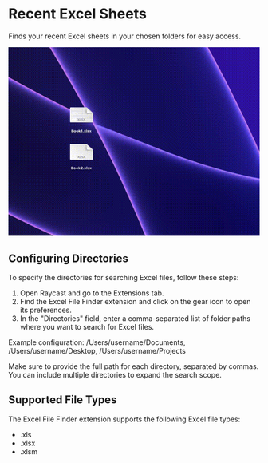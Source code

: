 # Recent Excel Sheets

Finds your recent Excel sheets in your chosen folders for easy access.

![](./assets/recent-excel.gif)

## Configuring Directories

To specify the directories for searching Excel files, follow these steps:

1. Open Raycast and go to the Extensions tab.
2. Find the Excel File Finder extension and click on the gear icon to open its preferences.
3. In the "Directories" field, enter a comma-separated list of folder paths where you want to search for Excel files.

Example configuration:
/Users/username/Documents, /Users/username/Desktop, /Users/username/Projects

Make sure to provide the full path for each directory, separated by commas. You can include multiple directories to expand the search scope.

## Supported File Types

The Excel File Finder extension supports the following Excel file types:

- .xls
- .xlsx
- .xlsm
